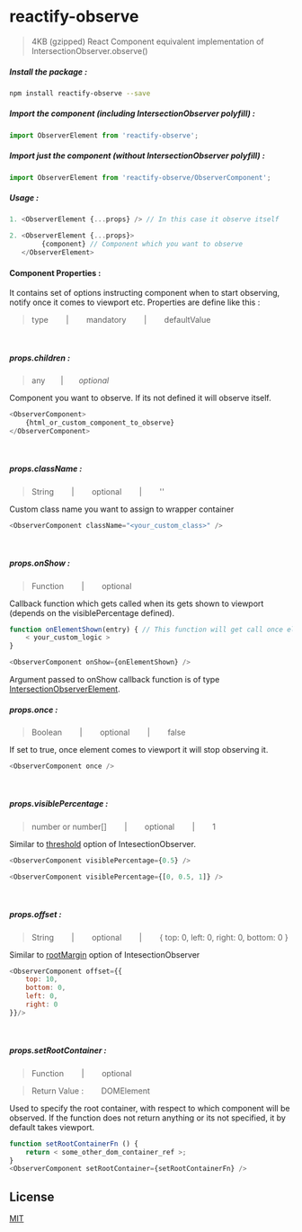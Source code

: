 # reactify-observe
> 4KB (gzipped) React Component equivalent implementation of IntersectionObserver.observe()


##### Install the package :
```bash
npm install reactify-observe --save
```

##### Import the component (including IntersectionObserver polyfill) :
```javascript
import ObserverElement from 'reactify-observe';
```

##### Import just the component (without IntersectionObserver polyfill) :
```javascript
import ObserverElement from 'reactify-observe/ObserverComponent';
```

##### Usage : 
```javascript
1. <ObserverElement {...props} /> // In this case it observe itself

2. <ObserverElement {...props}>
        {component} // Component which you want to observe 
   </ObserverElement>
```

#### Component Properties :
It contains set of options instructing component when to start observing, notify once it comes to viewport etc. Properties are define like this :
> type &nbsp;&nbsp;&nbsp;&nbsp;&nbsp;&nbsp; | &nbsp;&nbsp;&nbsp;&nbsp;&nbsp;&nbsp; mandatory &nbsp;&nbsp;&nbsp;&nbsp;&nbsp;&nbsp; | &nbsp;&nbsp;&nbsp;&nbsp;&nbsp;&nbsp; defaultValue

<br/>

##### props.children :
> any  &nbsp;&nbsp;&nbsp;&nbsp;&nbsp;&nbsp;|  &nbsp;&nbsp;&nbsp;&nbsp;&nbsp;&nbsp;_optional_

Component you want to observe. If its not defined it will observe itself.

```javascript
<ObserverComponent>
    {html_or_custom_component_to_observe}
</ObserverComponent>
```
<br/>

##### props.className :
> String &nbsp;&nbsp;&nbsp;&nbsp;&nbsp;&nbsp; | &nbsp;&nbsp;&nbsp;&nbsp;&nbsp;&nbsp; optional &nbsp;&nbsp;&nbsp;&nbsp;&nbsp;&nbsp; | &nbsp;&nbsp;&nbsp;&nbsp;&nbsp;&nbsp; ''

Custom class name you want to assign to wrapper container
```javascript
<ObserverComponent className="<your_custom_class>" />
```
<br/>

##### props.onShow :
> Function &nbsp;&nbsp;&nbsp;&nbsp;&nbsp;&nbsp; | &nbsp;&nbsp;&nbsp;&nbsp;&nbsp;&nbsp; optional

Callback function which gets called when its gets shown to viewport (depends on the visiblePercentage defined).

```javascript
function onElementShown(entry) { // This function will get call once element gets shown
	< your_custom_logic >
}

<ObserverComponent onShow={onElementShown} />
```
Argument passed to onShow callback function is of type [IntersectionObserverElement](https://developer.mozilla.org/en-US/docs/Web/API/IntersectionObserverEntry).
<br/>

##### props.once :
> Boolean &nbsp;&nbsp;&nbsp;&nbsp;&nbsp;&nbsp; | &nbsp;&nbsp;&nbsp;&nbsp;&nbsp;&nbsp; optional &nbsp;&nbsp;&nbsp;&nbsp;&nbsp;&nbsp; | &nbsp;&nbsp;&nbsp;&nbsp;&nbsp;&nbsp; false

If set to true, once element comes to viewport it will stop observing it.

```javascript
<ObserverComponent once />
```
<br/>

##### props.visiblePercentage :
> number or number[] &nbsp;&nbsp;&nbsp;&nbsp;&nbsp;&nbsp; | &nbsp;&nbsp;&nbsp;&nbsp;&nbsp;&nbsp; optional &nbsp;&nbsp;&nbsp;&nbsp;&nbsp;&nbsp; | &nbsp;&nbsp;&nbsp;&nbsp;&nbsp;&nbsp; 1

Similar to [threshold](https://developer.mozilla.org/en-US/docs/Web/API/Intersection_Observer_API#Intersection_observer_options) option of IntesectionObserver.
```javascript
<ObserverComponent visiblePercentage={0.5} />

<ObserverComponent visiblePercentage={[0, 0.5, 1]} />
```
<br/>

##### props.offset :
> String &nbsp;&nbsp;&nbsp;&nbsp;&nbsp;&nbsp; | &nbsp;&nbsp;&nbsp;&nbsp;&nbsp;&nbsp; optional &nbsp;&nbsp;&nbsp;&nbsp;&nbsp;&nbsp; | &nbsp;&nbsp;&nbsp;&nbsp;&nbsp;&nbsp; { top: 0, left: 0, right: 0, bottom: 0 }

Similar to [rootMargin](https://developer.mozilla.org/en-US/docs/Web/API/Intersection_Observer_API#Intersection_observer_options) option of IntesectionObserver
```javascript
<ObserverComponent offset={{
	top: 10,
	bottom: 0,
	left: 0,
	right: 0
}}/>
```
<br/>

##### props.setRootContainer :
> Function &nbsp;&nbsp;&nbsp;&nbsp;&nbsp;&nbsp; | &nbsp;&nbsp;&nbsp;&nbsp;&nbsp;&nbsp; optional

> Return Value : &nbsp;&nbsp;&nbsp;&nbsp;&nbsp;&nbsp; DOMElement

Used to specify the root container, with respect to which component will be observed. If the function does not return anything or its not specified, it by default takes viewport.
```javascript
function setRootContainerFn () {
	return < some_other_dom_container_ref >;
}
<ObserverComponent setRootContainer={setRootContainerFn} />
``` 

License
-
[MIT](https://github.com/prate3k/reactify-observe/blob/master/LICENSE)
